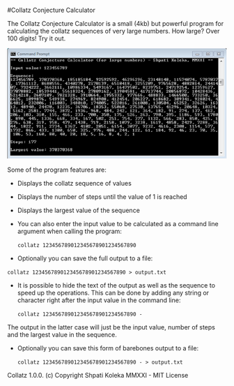 #Collatz Conjecture Calculator

The Collatz Conjecture Calculator is a small (4kb) but powerful program for calculating the collatz sequences of very large numbers.
How large? Over 100 digits! Try it out.

![Collatz](collatz.png "Collatz Conjecture Calculator")

Some of the program features are:
- Displays the collatz sequence of values
- Displays the number of steps until the value of 1 is reached
- Displays the largest value of the sequence


- You can also enter the input value to be calculated as a command line argument when calling the program:

  `collatz 123456789012345678901234567890`

 - Optionally you can save the full output to a file:

  `collatz 123456789012345678901234567890 > output.txt` 

- It is possible to hide the text of the output as well as the sequence to speed up the operations. This can be done by adding any string or character right after the input value in the command line:
  
  `collatz 123456789012345678901234567890 -`

 The output in the latter case will just be the input value, number of steps and the largest value in the sequence.

- Optionally you can save this form of barebones output to a file:

  `collatz 123456789012345678901234567890 - > output.txt`




Collatz 1.0.0. (c) Copyright Shpati Koleka MMXXI - MIT License